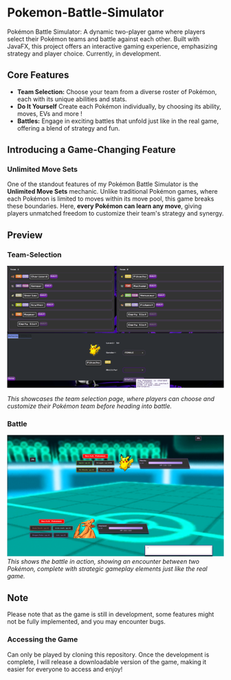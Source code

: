 # Pokemon-Battle-Simulator

Pokémon Battle Simulator: A dynamic two-player game where players select their Pokémon teams and battle against each other. 
Built with JavaFX, this project offers an interactive gaming experience, emphasizing strategy and player choice. 
Currently, in development.

## Core Features

- **Team Selection:** Choose your team from a diverse roster of Pokémon, each with its unique abilities and stats.
- **Do It Yourself** Create each Pokémon individually, by choosing its ability, moves, EVs and more !
- **Battles:** Engage in exciting battles that unfold just like in the real game, offering a blend of strategy and fun.

## Introducing a Game-Changing Feature

### Unlimited Move Sets
One of the standout features of my Pokémon Battle Simulator is the **Unlimited Move Sets** mechanic. 
Unlike traditional Pokémon games, where each Pokémon is limited to moves within its move pool, this game breaks these boundaries. 
Here, **every Pokémon can learn any move**, giving players unmatched freedom to customize their team's strategy and synergy.

## Preview

### Team-Selection
![TeamBuilder](src/main/resources/preview/TeamBuilderPreview.png)

*This showcases the team selection page, where players can choose and customize their Pokémon team before heading into battle.*

### Battle
![Battle](src/main/resources/preview/BattlePreview.png)
*This shows the battle in action, showing an encounter between two Pokémon, complete with strategic gameplay elements just like the real game.*

## Note
Please note that as the game is still in development, some features might not be fully implemented, and you may encounter bugs. 

### Accessing the Game

Can only be played by cloning this repository. Once the development is complete, I will release a downloadable version of the game, 
making it easier for everyone to access and enjoy!

